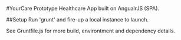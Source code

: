 #YourCare Prototype
Healthcare App built on AngualrJS (SPA).

##Setup
Run 'grunt' and fire-up a local instance to launch.

See Gruntfile.js for more build, environtment and dependency details.